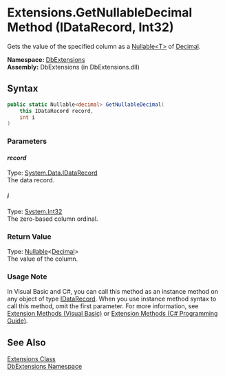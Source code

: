 Extensions.GetNullableDecimal Method (IDataRecord, Int32)
=========================================================
Gets the value of the specified column as a [Nullable&lt;T>][1] of [Decimal][2].

**Namespace:** [DbExtensions][3]  
**Assembly:** DbExtensions (in DbExtensions.dll)

Syntax
------

```csharp
public static Nullable<decimal> GetNullableDecimal(
	this IDataRecord record,
	int i
)
```

### Parameters

#### *record*
Type: [System.Data.IDataRecord][4]  
The data record.

#### *i*
Type: [System.Int32][5]  
The zero-based column ordinal.

### Return Value
Type: [Nullable][1]&lt;[Decimal][2]>  
The value of the column.
### Usage Note
In Visual Basic and C#, you can call this method as an instance method on any object of type [IDataRecord][4]. When you use instance method syntax to call this method, omit the first parameter. For more information, see [Extension Methods (Visual Basic)][6] or [Extension Methods (C# Programming Guide)][7].

See Also
--------
[Extensions Class][8]  
[DbExtensions Namespace][3]  

[1]: http://msdn.microsoft.com/en-us/library/b3h38hb0
[2]: http://msdn.microsoft.com/en-us/library/1k2e8atx
[3]: ../README.md
[4]: http://msdn.microsoft.com/en-us/library/93wb1heh
[5]: http://msdn.microsoft.com/en-us/library/td2s409d
[6]: http://msdn.microsoft.com/en-us/library/bb384936.aspx
[7]: http://msdn.microsoft.com/en-us/library/bb383977.aspx
[8]: README.md